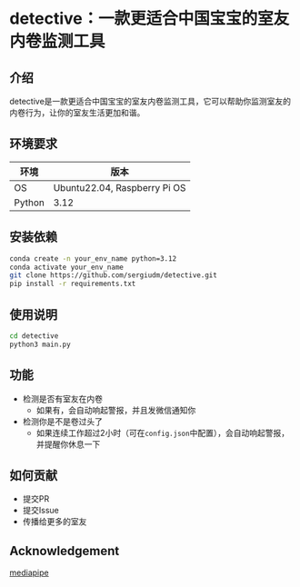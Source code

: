 detective：一款更适合中国宝宝的室友内卷监测工具
==================================================

## 介绍

detective是一款更适合中国宝宝的室友内卷监测工具，它可以帮助你监测室友的内卷行为，让你的室友生活更加和谐。

## 环境要求
| 环境 | 版本 |
| --- | --- |
| OS | Ubuntu22.04, Raspberry Pi OS |
| Python | 3.12 |

## 安装依赖
    
```bash
conda create -n your_env_name python=3.12
conda activate your_env_name
git clone https://github.com/sergiudm/detective.git
pip install -r requirements.txt
```

## 使用说明

```bash
cd detective
python3 main.py
```

## 功能
- 检测是否有室友在内卷
    - 如果有，会自动响起警报，并且发微信通知你
- 检测你是不是卷过头了
    - 如果连续工作超过2小时（可在`config.json`中配置），会自动响起警报，并提醒你休息一下

## 如何贡献

- 提交PR
- 提交Issue
- 传播给更多的室友

## Acknowledgement
[mediapipe](https://github.com/google-ai-edge/mediapipe)
